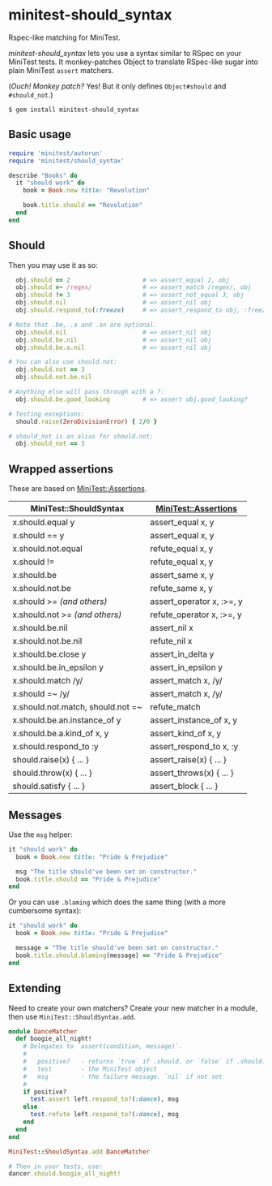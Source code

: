 # minitest-should_syntax

Rspec-like matching for MiniTest.

*minitest-should_syntax* lets you use a syntax similar to RSpec on your MiniTest 
tests.  It monkey-patches Object to translate RSpec-like sugar into plain 
MiniTest `assert` matchers.

(*Ouch! Monkey patch?* Yes! But it only defines `Object#should` and 
 `#should_not`.)

```
$ gem install minitest-should_syntax
```

## Basic usage

``` ruby
require 'minitest/autorun'
require 'minitest/should_syntax'

describe "Books" do
  it "should work" do
    book = Book.new title: "Revolution"

    book.title.should == "Revolution"
  end
end

```

## Should

Then you may use it as so:

```ruby
  obj.should == 2                    # => assert_equal 2, obj
  obj.should =~ /regex/              # => assert_match /regex/, obj
  obj.should != 3                    # => assert_not_equal 3, obj
  obj.should.nil                     # => assert_nil obj
  obj.should.respond_to(:freeze)     # => assert_respond_to obj, :freeze 

# Note that .be, .a and .an are optional.
  obj.should.nil                     # => assert_nil obj
  obj.should.be.nil                  # => assert_nil obj
  obj.should.be.a.nil                # => assert_nil obj

# You can also use should.not:
  obj.should.not == 3
  obj.should.not.be.nil

# Anything else will pass through with a ?:
  obj.should.be.good_looking         # => assert obj.good_looking?

# Testing exceptions:
  should.raise(ZeroDivisionError) { 2/0 }

# should_not is an alias for should.not:
  obj.should_not == 3
```

## Wrapped assertions

These are based on [MiniTest::Assertions].

| MiniTest::ShouldSyntax                  | [MiniTest::Assertions]      |
|-----------------------------------------|-----------------------------|
| x.should.equal y                        | assert_equal x, y           |
| x.should == y                           | assert_equal x, y           |
| x.should.not.equal                      | refute_equal x, y           |
| x.should !=                             | refute_equal x, y           |
| x.should.be                             | assert_same x, y            |
| x.should.not.be                         | refute_same x, y            |
| x.should >= *(and others)*              | assert_operator x, :>=, y   |
| x.should.not >= *(and others)*          | refute_operator x, :>=, y   |
| x.should.be.nil                         | assert_nil x                |
| x.should.not.be.nil                     | refute_nil x                |
| x.should.be.close y                     | assert_in_delta y           |
| x.should.be.in_epsilon y                | assert_in_epsilon y         |
| x.should.match /y/                      | assert_match x, /y/         |
| x.should =~ /y/                         | assert_match x, /y/         |
| x.should.not.match, should.not =~       | refute_match                |
| x.should.be.an.instance_of y            | assert_instance_of x, y     |
| x.should.be.a.kind_of x, y              | assert_kind_of x, y         |
| x.should.respond_to :y                  | assert_respond_to x, :y     |
| should.raise(x) { ... }                 | assert_raise(x) { ... }     |
| should.throw(x) { ... }                 | assert_throws(x) { ... }    |
| should.satisfy { ... }                  | assert_block { ... }        |

[MiniTest::Assertions]: https://github.com/seattlerb/minitest/blob/master/lib/minitest/unit.rb

## Messages

Use the `msg` helper:

``` ruby
it "should work" do
  book = Book.new title: "Pride & Prejudice"

  msg "The title should've been set on constructor."
  book.title.should == "Pride & Prejudice"
end
```

Or you can use `.blaming` which does the same thing (with a more cumbersome 
    syntax):

``` ruby
it "should work" do
  book = Book.new title: "Pride & Prejudice"

  message = "The title should've been set on constructor."
  book.title.should.blaming(message) == "Pride & Prejudice"
end
```

## Extending

Need to create your own matchers? Create your new matcher in a module, then use 
`MiniTest::ShouldSyntax.add`.

```ruby
module DanceMatcher
  def boogie_all_night!
    # Delegates to `assert(condition, message)`.
    #
    #   positive?   - returns `true` if .should, or `false` if .should.not
    #   test        - the MiniTest object
    #   msg         - the failure message. `nil` if not set
    #
    if positive?
      test.assert left.respond_to?(:dance), msg
    else
      test.refute left.respond_to?(:dance), msg
    end
  end
end

MiniTest::ShouldSyntax.add DanceMatcher

# Then in your tests, use:
dancer.should.boogie_all_night!
```

